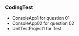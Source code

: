 ### CodingTest

- ConsoleApp1 for question 01
- ConsoleApp02 for question 02
- UnitTestProject1 for Test
